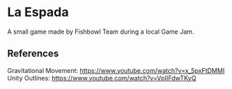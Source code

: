 # La Espada

A small game made by Fishbowl Team during a local Game Jam.

## References

Gravitational Movement: https://www.youtube.com/watch?v=x_5pxFtDMMI
Unity Outlines: https://www.youtube.com/watch?v=VpIIFdwTKyQ
